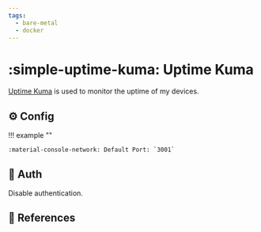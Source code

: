 ```yaml
---
tags:
  - bare-metal
  - docker
---
```

# :simple-uptime-kuma: Uptime Kuma

[Uptime Kuma][1] is used to monitor the uptime of my devices.

## :gear: Config

!!! example ""

    :material-console-network: Default Port: `3001`

## :key: Auth

Disable authentication.

## :link: References

[1]: <https://uptime.kuma.pet/>
